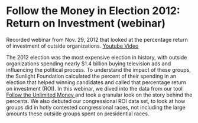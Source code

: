<h1>Follow the Money in Election 2012: Return on Investment (webinar)</h1>

Recorded webinar from Nov. 29, 2012 that looked at the percentage return of investment of outside organizations.
<a href="http://www.youtube.com/embed/8kHaGmbMHWc">Youtube Video</a>

The 2012 election was the most expensive election in history, with outside organizations spending nearly $1.4 billion buying television ads and influencing the political process. To understand the impact of these groups, the Sunlight Foundation calculated the percent of their spending in an election that helped winning candidates and called that percentage return on investment (ROI). In this webinar, we dived into the data from our tool <a href="http://reporting.sunlightfoundation.com/outside-spending/super-pacs/"> Follow the Unlimited Money </a> and took a granular look on the story behind the percents. We also debuted our congressional ROI data set, to look at how groups did in hotly contested congressional races, not including the large amounts these outside groups spent on presidential races.